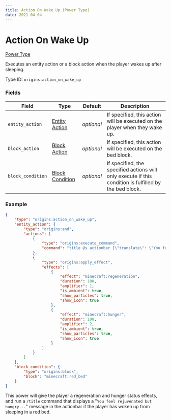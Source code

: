 ```yaml
---
title: Action On Wake Up (Power Type)
date: 2021-04-04
---
```


# Action On Wake Up

[Power Type](../power_types.md)

Executes an entity action or a block action when the player wakes up after sleeping.

Type ID: `origins:action_on_wake_up`

### Fields

Field  | Type | Default | Description
-------|------|---------|-------------
`entity_action` | [Entity Action](../entity_actions.md) | _optional_ | If specified, this action will be executed on the player when they wake up.
`block_action` | [Block Action](../block_actions.md) | _optional_ | If specified, this action will be executed on the bed block.
`block_condition` | [Block Condition](../block_conditions.md) | _optional_ | If specified, the specified actions will only execute if this condition is fulfilled by the bed block.


### Example
```json
{
    "type": "origins:action_on_wake_up",
    "entity_action": {
        "type": "origins:and",
        "actions": [
            {
                "type": "origins:execute_command",
                "command": "title @s actionbar {\"translate\": \"You feel %1$s but %2$s\", \"color\": \"yellow\", \"with\": [{\"text\": \"rejuvenated\", \"color\": \"green\"}, {\"text\": \"hungry...\", \"color\": \"red\"}]}"
            },
            {
                "type": "origins:apply_effect",
                "effects": [
                    {
                        "effect": "minecraft:regeneration",
                        "duration": 100,
                        "amplifier": 1,
                        "is_ambient": true,
                        "show_particles": true,
                        "show_icon": true
                    },
                    {
                        "effect": "minecraft:hunger",
                        "duration": 100,
                        "amplifier": 2,
                        "is_ambient": true,
                        "show_particles": true,
                        "show_icon": true
                    }
                ]
            }
        ]
    },
    "block_condition": {
        "type": "origins:block",
        "block": "minecraft:red_bed"
    }
}
```
This power will give the player a regeneration and hunger status effects, and run a `/title` command that displays a "`You feel rejuvenated but hungry...`" message in the actionbar if the player has woken up from sleeping in a red bed.
